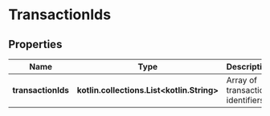 
# TransactionIds

## Properties
Name | Type | Description | Notes
------------ | ------------- | ------------- | -------------
**transactionIds** | **kotlin.collections.List&lt;kotlin.String&gt;** | Array of transaction identifiers. |  [optional]




